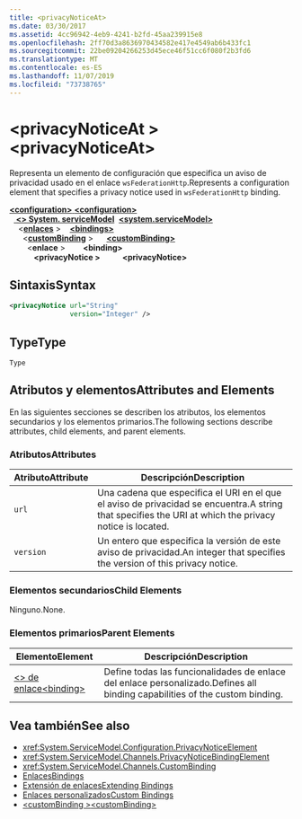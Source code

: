 ```yaml
---
title: <privacyNoticeAt>
ms.date: 03/30/2017
ms.assetid: 4cc96942-4eb9-4241-b2fd-45aa239915e8
ms.openlocfilehash: 2ff70d3a8636970434582e417e4549ab6b433fc1
ms.sourcegitcommit: 22be09204266253d45ece46f51cc6f080f2b3fd6
ms.translationtype: MT
ms.contentlocale: es-ES
ms.lasthandoff: 11/07/2019
ms.locfileid: "73738765"
---
```

# <a name="privacynoticeat"></a><span data-ttu-id="24b54-101">\<privacyNoticeAt ></span><span class="sxs-lookup"><span data-stu-id="24b54-101">\<privacyNoticeAt></span></span>
<span data-ttu-id="24b54-102">Representa un elemento de configuración que especifica un aviso de privacidad usado en el enlace `wsFederationHttp`.</span><span class="sxs-lookup"><span data-stu-id="24b54-102">Represents a configuration element that specifies a privacy notice used in `wsFederationHttp` binding.</span></span>  
  
<span data-ttu-id="24b54-103">[ **\<configuration>** ](../configuration-element.md)</span><span class="sxs-lookup"><span data-stu-id="24b54-103">[**\<configuration>**](../configuration-element.md)</span></span>\
<span data-ttu-id="24b54-104">&nbsp;&nbsp;[ **\<> System. serviceModel**](system-servicemodel.md)</span><span class="sxs-lookup"><span data-stu-id="24b54-104">&nbsp;&nbsp;[**\<system.serviceModel>**](system-servicemodel.md)</span></span>\
<span data-ttu-id="24b54-105">&nbsp;&nbsp;&nbsp;&nbsp;\<[**enlaces**](bindings.md) ></span><span class="sxs-lookup"><span data-stu-id="24b54-105">&nbsp;&nbsp;&nbsp;&nbsp;[**\<bindings>**](bindings.md)</span></span>\
<span data-ttu-id="24b54-106">&nbsp;&nbsp;&nbsp;&nbsp;&nbsp;&nbsp;\<[**customBinding**](custombinding.md) ></span><span class="sxs-lookup"><span data-stu-id="24b54-106">&nbsp;&nbsp;&nbsp;&nbsp;&nbsp;&nbsp;[**\<customBinding>**](custombinding.md)</span></span>\
<span data-ttu-id="24b54-107">&nbsp;&nbsp;&nbsp;&nbsp;&nbsp;&nbsp;&nbsp;&nbsp;\<**enlace** ></span><span class="sxs-lookup"><span data-stu-id="24b54-107">&nbsp;&nbsp;&nbsp;&nbsp;&nbsp;&nbsp;&nbsp;&nbsp;**\<binding>**</span></span>\
<span data-ttu-id="24b54-108">&nbsp;&nbsp;&nbsp;&nbsp;&nbsp;&nbsp;&nbsp;&nbsp;&nbsp;&nbsp; **\<privacyNotice >**</span><span class="sxs-lookup"><span data-stu-id="24b54-108">&nbsp;&nbsp;&nbsp;&nbsp;&nbsp;&nbsp;&nbsp;&nbsp;&nbsp;&nbsp;**\<privacyNotice>**</span></span>  
  
## <a name="syntax"></a><span data-ttu-id="24b54-109">Sintaxis</span><span class="sxs-lookup"><span data-stu-id="24b54-109">Syntax</span></span>  
  
```xml  
<privacyNotice url="String"
               version="Integer" />
```  
  
## <a name="type"></a><span data-ttu-id="24b54-110">Type</span><span class="sxs-lookup"><span data-stu-id="24b54-110">Type</span></span>  
 `Type`  
  
## <a name="attributes-and-elements"></a><span data-ttu-id="24b54-111">Atributos y elementos</span><span class="sxs-lookup"><span data-stu-id="24b54-111">Attributes and Elements</span></span>  
 <span data-ttu-id="24b54-112">En las siguientes secciones se describen los atributos, los elementos secundarios y los elementos primarios.</span><span class="sxs-lookup"><span data-stu-id="24b54-112">The following sections describe attributes, child elements, and parent elements.</span></span>  
  
### <a name="attributes"></a><span data-ttu-id="24b54-113">Atributos</span><span class="sxs-lookup"><span data-stu-id="24b54-113">Attributes</span></span>  
  
|<span data-ttu-id="24b54-114">Atributo</span><span class="sxs-lookup"><span data-stu-id="24b54-114">Attribute</span></span>|<span data-ttu-id="24b54-115">Descripción</span><span class="sxs-lookup"><span data-stu-id="24b54-115">Description</span></span>|  
|---------------|-----------------|  
|`url`|<span data-ttu-id="24b54-116">Una cadena que especifica el URI en el que el aviso de privacidad se encuentra.</span><span class="sxs-lookup"><span data-stu-id="24b54-116">A string that specifies the URI at which the privacy notice is located.</span></span>|  
|`version`|<span data-ttu-id="24b54-117">Un entero que especifica la versión de este aviso de privacidad.</span><span class="sxs-lookup"><span data-stu-id="24b54-117">An integer that specifies the version of this privacy notice.</span></span>|  
  
### <a name="child-elements"></a><span data-ttu-id="24b54-118">Elementos secundarios</span><span class="sxs-lookup"><span data-stu-id="24b54-118">Child Elements</span></span>  
 <span data-ttu-id="24b54-119">Ninguno.</span><span class="sxs-lookup"><span data-stu-id="24b54-119">None.</span></span>  
  
### <a name="parent-elements"></a><span data-ttu-id="24b54-120">Elementos primarios</span><span class="sxs-lookup"><span data-stu-id="24b54-120">Parent Elements</span></span>  
  
|<span data-ttu-id="24b54-121">Elemento</span><span class="sxs-lookup"><span data-stu-id="24b54-121">Element</span></span>|<span data-ttu-id="24b54-122">Descripción</span><span class="sxs-lookup"><span data-stu-id="24b54-122">Description</span></span>|  
|-------------|-----------------|  
|[<span data-ttu-id="24b54-123">\<> de enlace</span><span class="sxs-lookup"><span data-stu-id="24b54-123">\<binding></span></span>](bindings.md)|<span data-ttu-id="24b54-124">Define todas las funcionalidades de enlace del enlace personalizado.</span><span class="sxs-lookup"><span data-stu-id="24b54-124">Defines all binding capabilities of the custom binding.</span></span>|  
  
## <a name="see-also"></a><span data-ttu-id="24b54-125">Vea también</span><span class="sxs-lookup"><span data-stu-id="24b54-125">See also</span></span>

- <xref:System.ServiceModel.Configuration.PrivacyNoticeElement>
- <xref:System.ServiceModel.Channels.PrivacyNoticeBindingElement>
- <xref:System.ServiceModel.Channels.CustomBinding>
- [<span data-ttu-id="24b54-126">Enlaces</span><span class="sxs-lookup"><span data-stu-id="24b54-126">Bindings</span></span>](../../../wcf/bindings.md)
- [<span data-ttu-id="24b54-127">Extensión de enlaces</span><span class="sxs-lookup"><span data-stu-id="24b54-127">Extending Bindings</span></span>](../../../wcf/extending/extending-bindings.md)
- [<span data-ttu-id="24b54-128">Enlaces personalizados</span><span class="sxs-lookup"><span data-stu-id="24b54-128">Custom Bindings</span></span>](../../../wcf/extending/custom-bindings.md)
- [<span data-ttu-id="24b54-129">\<customBinding ></span><span class="sxs-lookup"><span data-stu-id="24b54-129">\<customBinding></span></span>](custombinding.md)

